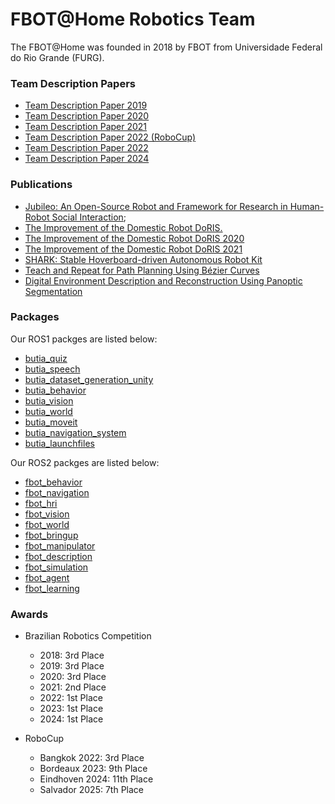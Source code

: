 # FBOT@Home Robotics Team

The FBOT@Home was founded in 2018 by FBOT from Universidade Federal do Rio Grande (FURG).

### Team Description Papers
- [Team Description Paper 2019](https://drive.google.com/file/d/1fxt-tTaoY7zBt3c8iicAUb9ofUDoddLH/view?usp=share_link)
- [Team Description Paper 2020](https://drive.google.com/file/d/1A1bfNjHBTUHsVDIC5u9b8q3g45SdkRY5/view?usp=share_link)
- [Team Description Paper 2021](https://drive.google.com/file/d/1CQ8Uy9pggwJRivyQL-UhAJOjHTxTid-m/view?usp=share_link)
- [Team Description Paper 2022 (RoboCup)](https://drive.google.com/file/d/1ZBCIJjakgFjuQsuMHK7J-i9LRD6Z6vyg/view?usp=share_link)
- [Team Description Paper 2022](https://drive.google.com/file/d/1IFcNxrehfH0oAJZ1qMLu5pbDlJwZ6j3X/view?usp=share_link)
- [Team Description Paper 2024](https://drive.google.com/file/d/1TitU7D3o-0VsoATWdgsOy5Dww5jQWaWs/view?usp=sharing)

### Publications

- [Jubileo: An Open-Source Robot and Framework for Research in Human-Robot Social Interaction](https://arxiv.org/abs/2209.13509);
- [The Improvement of the Domestic Robot DoRIS.](https://even3.blob.core.windows.net/anais/384160.pdf)
- [The Improvement of the Domestic Robot DoRIS 2020](https://drive.google.com/file/d/1G-0Rcb5Mnor76NUb6_ri0i55t7GOYg_X/view?usp=share_link)
- [The Improvement of the Domestic Robot DoRIS 2021](https://drive.google.com/file/d/1A1bfNjHBTUHsVDIC5u9b8q3g45SdkRY5/view?usp=share_link)
- [SHARK: Stable Hoverboard-driven Autonomous Robot Kit](https://www.even3.com.br/anais/v-brahur-vi-brasero/869310-shark--stable-hoverboard-driven-autonomous-robot-kit/)
- [Teach and Repeat for Path Planning Using Bézier Curves](https://ieeexplore.ieee.org/document/10837801)
- [Digital Environment Description and Reconstruction Using Panoptic Segmentation](https://link.springer.com/chapter/10.1007/978-3-031-85859-8_20)

### Packages

Our ROS1 packges are listed below:

- [butia_quiz](https://github.com/butia-bots/butia_quiz)
- [butia_speech](https://github.com/butia-bots/butia_speech)
- [butia_dataset_generation_unity](https://github.com/butia-bots/butia_dataset_generation_unity)
- [butia_behavior](https://github.com/butia-bots/butia_behavior)
- [butia_vision](https://github.com/butia-bots/butia_vision)
- [butia_world](https://github.com/butia-bots/butia_launchfiles)
- [butia_moveit](https://github.com/butia-bots/butia_moveit)
- [butia_navigation_system](https://github.com/butia-bots/butia_navigation_system)
- [butia_launchfiles](https://github.com/butia-bots/butia_launchfiles)

  
Our ROS2 packges are listed below:

- [fbot_behavior](https://github.com/fbotathome/fbot_behavior)
- [fbot_navigation](https://github.com/fbotathome/fbot_navigation)
- [fbot_hri](https://github.com/fbotathome/fbot_hri)
- [fbot_vision](https://github.com/fbotathome/fbot_vision)
- [fbot_world](https://github.com/fbotathome/fbot_world)
- [fbot_bringup](https://github.com/fbotathome/fbot_bringup)
- [fbot_manipulator](https://github.com/fbotathome/fbot_manipulator)
- [fbot_description](https://github.com/fbotathome/fbot_description)
- [fbot_simulation](https://github.com/fbotathome/fbot_simulation)
- [fbot_agent](https://github.com/fbotathome/fbot_agent)
- [fbot_learning](https://github.com/fbotathome/fbot_learning)

### Awards

- Brazilian Robotics Competition
  - 2018: 3rd Place
  - 2019: 3rd Place
  - 2020: 3rd Place
  - 2021: 2nd Place
  - 2022: 1st Place
  - 2023: 1st Place
  - 2024: 1st Place

- RoboCup
  - Bangkok 2022: 3rd Place
  - Bordeaux 2023: 9th Place
  - Eindhoven 2024: 11th Place
  - Salvador 2025: 7th Place
